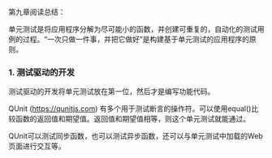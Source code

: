 第九章阅读总结：

单元测试是将应用程序分解为尽可能小的函数，并创建可重复的，自动化的测试用例的过程。“一次只做一件事，并把它做好”是构建基于单元测试的应用程序的原则。

### 1. 测试驱动的开发

测试驱动的开发将单元测试放在第一位，然后才是编写功能代码。

QUnit (https://qunitjs.com) 有多个用于测试断言的操作符。可以使用equal()比较函数的返回值和期望值。返回值和期望值相等，则这个单元测试就能通过。

QUnit可以测试同步函数，也可以测试异步函数，还可以与单元测试中加载的Web页面进行交互等。

